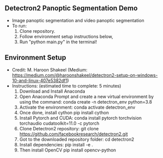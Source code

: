 ## Detectron2 Panoptic Segmentation Demo
- Image panoptic segmentation and video panoptic segmentation
- To run:
    1. Clone repository.
    2. Follow environment setup instructions below,
    3. Run "python main.py" in the terminal!

## Environment Setup
- Credit: M. Haroon Shakeel (Medium: https://medium.com/@haroonshakeel/detectron2-setup-on-windows-10-and-linux-407e5382df1)
- Instructions: (estimated time to complete: 5 minutes)
    1. Download and Install Anaconda
    2. Open Anaconda Prompt and create a new virtual environment by using the command: conda create -n detectron_env python=3.8
    3. Activate the environment: conda activate detectron_env
    4. Once done, install cython pip install cython
    5. Install Pytorch and CUDA: conda install pytorch torchvision torchaudio cudatoolkit=11.0 -c pytorch
    6. Clone Detectron2 repository: git clone https://github.com/facebookresearch/detectron2.git
    7. Got to the downloaded repository folder: cd detectron2
    8. Install dependencies: pip install -e .
    9. Then install OpenCV pip install opencv-python